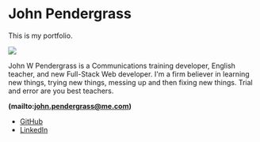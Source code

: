 # John Pendergrass

This is my portfolio.

<image src="/images/John_prof_2.jpg" >

John W Pendergrass is a Communications training developer, English teacher, and new Full-Stack Web developer.
I'm a firm believer in learning new things, trying new things, messing up and then fixing new things. Trial and error are you best teachers. 

**(mailto:john.pendergrass@me.com)**
- [GitHub](https://github.com/JohnWP8253)
- [LinkedIn](https://www.linkedin.com/in/john-pendergrass-2a700a62/)

